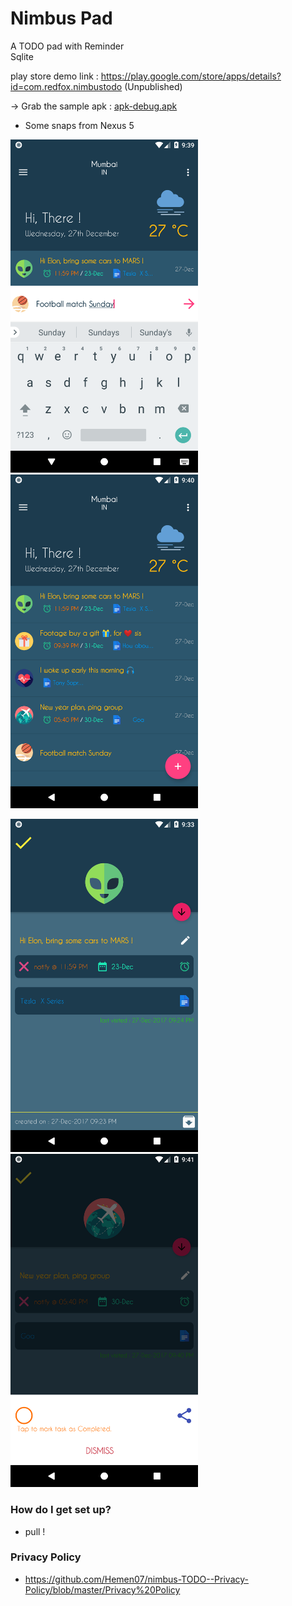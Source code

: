# Nimbus Pad

A TODO pad with Reminder   
Sqlite

play store demo link : https://play.google.com/store/apps/details?id=com.redfox.nimbustodo (Unpublished)

-> Grab the sample apk : [apk-debug.apk](https://github.com/Hemen07/Nimbus-Todo-pad-Reminder/blob/master/app-release.apk)

- Some snaps from Nexus 5 

<img src="https://github.com/Hemen07/Nimbus-Todo-pad-Reminder/blob/master/add.png" width="300"/> <img src="https://github.com/Hemen07/Nimbus-Todo-pad-Reminder/blob/master/home.png" width="300"/>  

<img src="https://github.com/Hemen07/Nimbus-Todo-pad-Reminder/blob/master/NU.png" width="300"/> <img src="https://github.com/Hemen07/Nimbus-Todo-pad-Reminder/blob/master/mark.png" width="300"/>

 

### How do I get set up? ###

* pull !


### Privacy Policy

* https://github.com/Hemen07/nimbus-TODO--Privacy-Policy/blob/master/Privacy%20Policy
